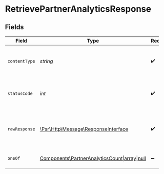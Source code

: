 # RetrievePartnerAnalyticsResponse


## Fields

| Field                                                                                                          | Type                                                                                                           | Required                                                                                                       | Description                                                                                                    |
| -------------------------------------------------------------------------------------------------------------- | -------------------------------------------------------------------------------------------------------------- | -------------------------------------------------------------------------------------------------------------- | -------------------------------------------------------------------------------------------------------------- |
| `contentType`                                                                                                  | *string*                                                                                                       | :heavy_check_mark:                                                                                             | HTTP response content type for this operation                                                                  |
| `statusCode`                                                                                                   | *int*                                                                                                          | :heavy_check_mark:                                                                                             | HTTP response status code for this operation                                                                   |
| `rawResponse`                                                                                                  | [\Psr\Http\Message\ResponseInterface](https://www.php-fig.org/psr/psr-7/#33-psrhttpmessageresponseinterface)   | :heavy_check_mark:                                                                                             | Raw HTTP response; suitable for custom response parsing                                                        |
| `oneOf`                                                                                                        | [Components\PartnerAnalyticsCount\|array\|null](../../Models/Operations/RetrievePartnerAnalyticsResponseBody.md) | :heavy_minus_sign:                                                                                             | Partner analytics data                                                                                         |